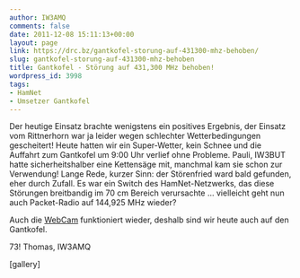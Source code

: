 ```yaml
---
author: IW3AMQ
comments: false
date: 2011-12-08 15:11:13+00:00
layout: page
link: https://drc.bz/gantkofel-storung-auf-431300-mhz-behoben/
slug: gantkofel-storung-auf-431300-mhz-behoben
title: Gantkofel - Störung auf 431,300 MHz behoben!
wordpress_id: 3998
tags:
- HamNet
- Umsetzer Gantkofel
---
```


Der heutige Einsatz brachte wenigstens ein positives Ergebnis, der Einsatz vom Rittnerhorn war ja leider wegen schlechter Wetterbedingungen gescheitert! Heute hatten wir ein Super-Wetter, kein Schnee und die Auffahrt zum Gantkofel um 9:00 Uhr verlief ohne Probleme. Pauli, IW3BUT hatte sicherheitshalber eine Kettensäge mit, manchmal kam sie schon zur Verwendung! Lange Rede, kurzer Sinn: der Störenfried ward bald gefunden, eher durch Zufall. Es war ein Switch des HamNet-Netzwerks, das diese Störungen breitbandig im 70 cm Bereich verursachte ... vielleicht geht nun auch Packet-Radio auf 144,925 MHz wieder?

Auch die [WebCam](http://www.webcam-suedtirol.de/livecam-gantkofel-mendelkamm.html) funktioniert wieder, deshalb sind wir heute auch auf den Gantkofel.

73! Thomas, IW3AMQ

[gallery]
